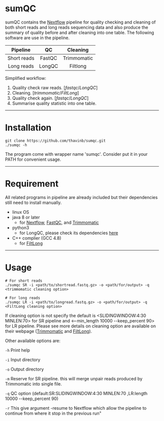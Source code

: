 # sumQC

  sumQC contains the [Nextflow](https://www.nextflow.io/) pipeline for quality checking and cleaning of both short reads and long reads sequencing data and also produce the summary of quality before and after cleaning into one table. The following software are use in the pipeline. 
 
|Pipeline|QC|Cleaning|
|:--:|:--:|:--:|
|Short reads|FastQC|Trimmomatic|
|Long reads|LongQC|Filtlong|

Simplified workflow:
1) Quality check raw reads. [*fastqc*/*LongQC*]
2) Cleaning. [*trimmomatic*/*FiltLong*]
3) Quality check again. [*fastqc*/*LongQC*]
4) Summarise quality statistic into one table.
***

# Installation 

```
git clone https://github.com/thavinb/sumqc.git
./sumqc -h
```
The program come with wrapper name 'sumqc'. Consider put it in your PATH for convenient usage.

***

# Requirement

All related programs in pipeline are already included but their dependencies still need to install manually.
* linux OS
* java 8 or later
  * for [Nextflow](https://www.nextflow.io/), [FastQC](https://github.com/s-andrews/FastQC), and [Trimmomatic](http://www.usadellab.org/cms/?page=trimmomatic)
* python3 
  * for LongQC, please check its dependencies [here](https://github.com/yfukasawa/LongQC)
* C++ complier (GCC 4.8) 
  * for [FiltLong](https://github.com/rrwick/Filtlong)


***

# Usage 

```
# For short reads
./sumqc SR -i <path/to/shortread.fastq.gz> -o <path/for/output> -q <trimmomatic cleaning option>

# For long reads
./sumqc LR -i <path/to/longread.fastq.gz> -o <path/for/output> -q <FiltLong cleaning option>
```
If cleaning option is not specify the default is <SLIDINGWINDOW:4:30 MINLEN:70> for SR pipeline and <--min_length 10000 --keep_percent 90> for LR pipeline. 
Please see more details on cleaning option are available on their webpage ([Trimmomatic](http://www.usadellab.org/cms/?page=trimmomatic) and [FiltLong](https://github.com/rrwick/Filtlong)).

Other available options are: 

`-h`      Print help
  
`-i`      Input directory

`-o`      Output directory

`-m`      Reserve for SR pipeline. this will merge unpair reads produced by Trimmomatic into single file.

`-q`      QC option (default:SR:SLIDINGWINDOW:4:30 MINLEN:70 ,LR:length 10000 --keep_percent 90)

`-r`      This give argument -resume to Nextflow which allow the pipeline to continue from where it stop in the previous run" 

